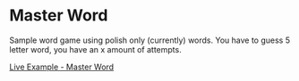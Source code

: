 # Master Word

Sample word game using polish only (currently) words. You have to guess 5 letter word, you have an x amount of attempts.

[Live Example - Master Word](https://master-word.greladesign.co/)
